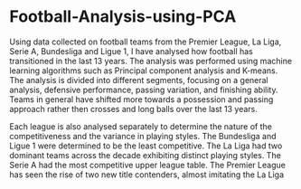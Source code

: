 # Football-Analysis-using-PCA

Using data collected on football teams from the Premier League, La
Liga, Serie A, Bundesliga and Ligue 1, I have analysed how football has
transitioned in the last 13 years. The analysis was performed using machine
learning algorithms such as Principal component analysis and K-means. The
analysis is divided into different segments, focusing on a general analysis,
defensive performance, passing variation, and finishing ability. Teams in
general have shifted more towards a possession and passing approach rather
then crosses and long balls over the last 13 years.

Each league is also analysed separately to determine the nature of the
competitiveness and the variance in playing styles. The Bundesliga and
Ligue 1 were determined to be the least competitive. The La Liga had two
dominant teams across the decade exhibiting distinct playing styles. The
Serie A had the most competitive upper league table. The Premier League
has seen the rise of two new title contenders, almost imitating the La Liga


